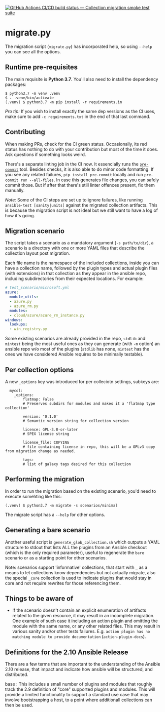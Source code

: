 [![GitHub Actions CI/CD build status — Collection migration smoke test suite](https://github.com/ansible-community/collection_migration/workflows/CI/CD/badge.svg?branch=master)](https://github.com/ansible-community/collection_migration/actions?query=workflow%3ACI%2FCD+branch%3Amaster)


migrate.py
==========

The migration script (`migrate.py`) has incorporated help, so using
`--help` you can see all the options.


Runtime pre-requisites
----------------------

The main requisite is **Python 3.7**. You'll also need to install
the dependency packages:

```console
$ python3.7 -m venv .venv
$ . .venv/bin/activate
(.venv) $ python3.7 -m pip install -r requirements.in
```

*Pro tip:* If you wish to install exactly the same dep versions
as the CI uses, make sure to add `-c requirements.txt`
in the end of that last command.


Contributing
------------

When making PRs, check for the CI green status. Occasionally, its
red status has nothing to do with your contribution but most of the
time it does. Ask questions if something looks weird.

There's a separate linting job in the CI now. It essencially runs the
[`pre-commit`](https://pre-commit.com) tool. Besides checks, it is
also able to do minor code formatting.
If you see any related failures, `pip install pre-commit` locally
and run `pre-commit run --all-files`. In case this generates file
changes, you can safely commit those. But if after that there's
still linter offences present, fix them manually.

*Note:* Some of the CI steps are set up to ignore failures, like
running `ansible-test [sanity|units]` against the migrated collection
artifacts. This is because the migration script is not ideal but we
still want to have a log of how it's going.


Migration scenario
------------------

The script takes a scenario as a mandatory argument
(`-s path/to/dir`), a scenario is a directory with one or more YAML
files that describe the collection layout post migration.

Each file name is the namespace of the included collections, inside
you can have a collection name, followed by the plugin types and
actual plugin files (with extensions) in that collection as they
appear in the ansible repo, including subdirectories from their
expected locations. For example:

```yaml
# test_scenario/microsoft.yml
azure:
  module_utils:
  - azure.py
  - azure_rm.py
  modules:
  - cloud/azure/azure_rm_instance.py
windows:
  lookups:
  - win_registry.py
```

Some existing scenarios are already provided in the repo, `stdlib` and `mintest`
 being the most useful ones as they can generate (with `-m` option)
 an ansible repo w/o most of the plugins (`stdlib` has none,
`mintest` has the ones we have considered Ansible requires to be minimally testable).

Per collection options
----------------------

A new `_options` key was introduced for per colleciotn settings, subkeys are:
```
  mycol:
	_options:
		flatmap: False
		# Preserves subdirs for modules and makes it a 'flatmap type collection'

		version: '0.1.0'
		# Semantic version string for collection version

		licence: GPL-3.0-or-later
		# SPEX license string

		license_file: COPYING
		# file containing license in repo, this will be a GPLv3 copy from migration change as needed.

		tags:
		# list of galaxy tags desired for this collection
```

Performing the migration
------------------------

In order to run the migration based on the existing scenario, you'd
need to execute somehting like this:

```console
(.venv) $ python3.7 -m migrate -s scenarios/minimal
```

The migrate script has a `--help` for other options.

Generating a bare scenario
--------------------------

Another useful script is `generate_glob_collection.sh` which outputs
a YAML structure to stdout that lists ALL the plugins from an Ansible
checkout (which is the only required parameter), useful to regenerate
the `bare` scenario or as a starting point for other scenarios.


Note: scenarios support 'informative' collections, that start with `_`
as a means to let collections know dependencies but not actually
migrate, also the special `_core` collection is used to indicate
plugins that would stay in core and not require rewrites for those
referencing them.


Things to be aware of
---------------------

* If the scenario doesn't contain an explicit enumeration of artifacts
  related to the given resource, it may result in an incomplete
  migration.
  One example of such case it including an action plugin and omitting
  the module with the same name, or any other related files. This may
  result in various sanity and/or other tests failures.
  E.g. `action plugin has no matching module to provide documentation`
  (`action-plugin-docs`).

Definitions for the 2.10 Ansible Release
----------------------------------------

There are a few terms that are important to the understanding of the
Ansible 2.10 release, that impact and indicate how ansible will be
structured, and distributed.

base
: This includes a small number of plugins and modules that roughly track
  the 2.9 definition of "core" supported plugins and modules.
  This will provide a limited functionality to support a standard use case
  that may involve bootstrapping a host, to a point where additionall
  collections can then be used.
